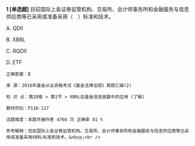 **1 [单选题]** 目前国际上各证券监管机构、交易所、会计师事务所和金融服务与信息供应商等已采用或准备采用（　）标准和技术。 

A. QDII&nbsp;

B. XBRL&nbsp;

C. RQDII&nbsp;

D. ETF&nbsp;

```
正确答案：B

来 源：2016年基金从业资格考试《基金法律法规》真题汇编(2)

知 识 点：第20章 > 第1节 > XBRL在基金信息披露中的应用 (了解)

教材页码：P116-117

试题难度：本题共被作答 4766 次 正确率 81 %

参考解释：目前国际上各证券监管机构、交易所、会计师事务所和金融服务与信息供应商等已采用或准备采用XBRL标准和技术。&nbsp;<br />
```

